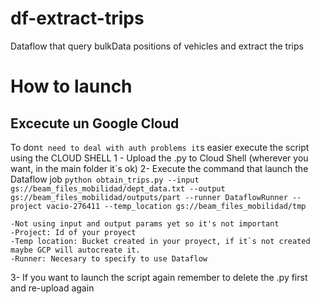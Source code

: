 # df-extract-trips
Dataflow that query bulkData positions of vehicles and extract the trips
 
 # How to launch
 ## Excecute un Google Cloud
 To don`t need to deal with auth problems it`s easier execute the script using the CLOUD SHELL
 1 - Upload the .py to Cloud Shell (wherever you want, in the main folder it`s ok)
 2- Execute the command that launch the Dataflow job
 ```python obtain_trips.py --input gs://beam_files_mobilidad/dept_data.txt --output gs://beam_files_mobilidad/outputs/part --runner DataflowRunner --project vacio-276411 --temp_location gs://beam_files_mobilidad/tmp```

    -Not using input and output params yet so it's not important
    -Project: Id of your proyect
    -Temp location: Bucket created in your proyect, if it`s not created maybe GCP will autocreate it.
    -Runner: Necesary to specify to use Dataflow
 3- If you want to launch the script again remember to delete the .py first and re-upload again
